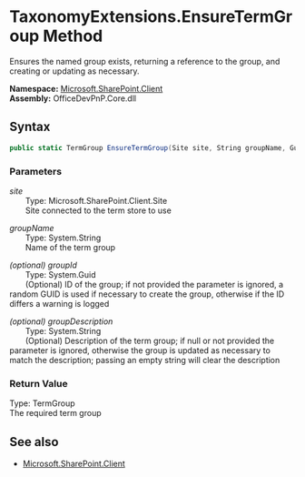 # TaxonomyExtensions.EnsureTermGroup Method  
Ensures the named group exists, returning a reference to the group, and creating or updating as necessary.  

**Namespace:** [Microsoft.SharePoint.Client](Microsoft.SharePoint.Client.md)  
**Assembly:** OfficeDevPnP.Core.dll  
## Syntax
```C#
public static TermGroup EnsureTermGroup(Site site, String groupName, Guid groupId, String groupDescription)
```
### Parameters
*site*  
&emsp;&emsp;Type: Microsoft.SharePoint.Client.Site  
&emsp;&emsp;Site connected to the term store to use  

*groupName*  
&emsp;&emsp;Type: System.String  
&emsp;&emsp;Name of the term group  

*(optional) groupId*  
&emsp;&emsp;Type: System.Guid  
&emsp;&emsp;(Optional) ID of the group; if not provided the parameter is ignored, a random GUID is used if necessary to create the group, otherwise if the ID differs a warning is logged  

*(optional) groupDescription*  
&emsp;&emsp;Type: System.String  
&emsp;&emsp;(Optional) Description of the term group; if null or not provided the parameter is ignored, otherwise the group is updated as necessary to match the description; passing an empty string will clear the description  

### Return Value
Type: TermGroup  
The required term group

## See also
- [Microsoft.SharePoint.Client](Microsoft.SharePoint.Client.md)

